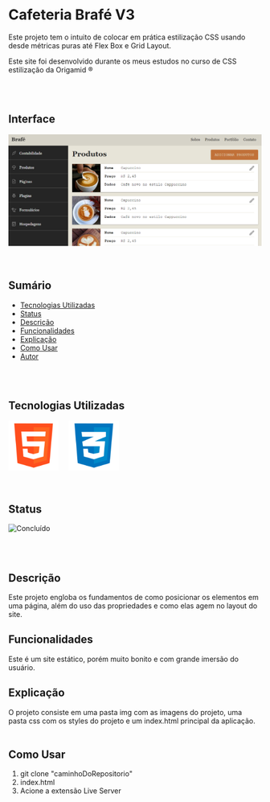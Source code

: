 # Cafeteria Brafé V3

Este projeto tem o intuito de colocar em prática estilização CSS usando desde métricas puras até Flex Box e Grid Layout.

Este site foi desenvolvido durante os meus estudos no curso de CSS estilização da Origamid ®

<br>
<br>

## Interface

<div align="center">
  <img src="img/logo.png" alt="Imagem do Projeto" width="900">
</div>

<br>
<br>

## Sumário

- [Tecnologias Utilizadas](#tecnologias-utilizadas)
- [Status](#status)
- [Descrição](#descrição)
- [Funcionalidades](#funcionalidades)
- [Explicação](#explicação)
- [Como Usar](#como-usar)
- [Autor](#autor)

<br>
<br>

## Tecnologias Utilizadas

<div style="display: flex; flex-direction: row;">
  <div style="margin-right: 20px; display: flex; justify-content: flex-start;">
    <img src="img/html.png" alt="Logo Linguagem" width="100"/>
  </div>
  <div style="margin-right: 20px; display: flex; justify-content: flex-start;">
    <img src="img/css.png" alt="Logo Linguagem" width="100"/>
  </div>
</div>

<br>
<br>

## Status

![Concluído](http://img.shields.io/static/v1?label=STATUS&message=CONCLUIDO&color=GREEN&style=for-the-badge)

<!-- -->
<br>
<br>

## Descrição

Este projeto engloba os fundamentos de como posicionar os elementos em uma página, além do uso das propriedades e como elas agem no layout do site.

## Funcionalidades

Este é um site estático, porém muito bonito e com grande imersão do usuário.

## Explicação

O projeto consiste em uma pasta img com as imagens do projeto, uma pasta css com os styles do projeto e um index.html principal da aplicação.
<br>
<br>

## Como Usar

1. git clone "caminhoDoRepositorio"
2. index.html
3. Acione a extensão Live Server
